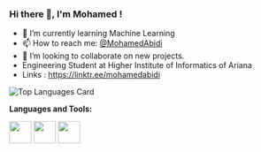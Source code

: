 ### Hi there 👋, I'm Mohamed !

- 🌱  I’m currently learning Machine Learning
- 📫  How to reach me: <a href="https://www.linkedin.com/in/mohamed-abidi-919505192/">@MohamedAbidi</a> 
- 👯  I’m looking to collaborate on new projects.
- Engineering Student at Higher Institute of Informatics of Ariana
- Links : https://linktr.ee/mohamedabidi

![Top Languages Card](https://github-readme-stats.vercel.app/api/top-langs/?username=mohamedabidi97&layout=compact)


**Languages and Tools:**  

<code><img height="40" src="https://raw.githubusercontent.com/shinokada/shinokada/master/assets/jupyter-notebook.png"></code>
<code><img height="40" src="https://raw.githubusercontent.com/shinokada/shinokada/master/assets/python.png"></code>
<code><img height="40" src="https://raw.githubusercontent.com/shinokada/shinokada/master/assets/visual-studio-code.png"></code>
